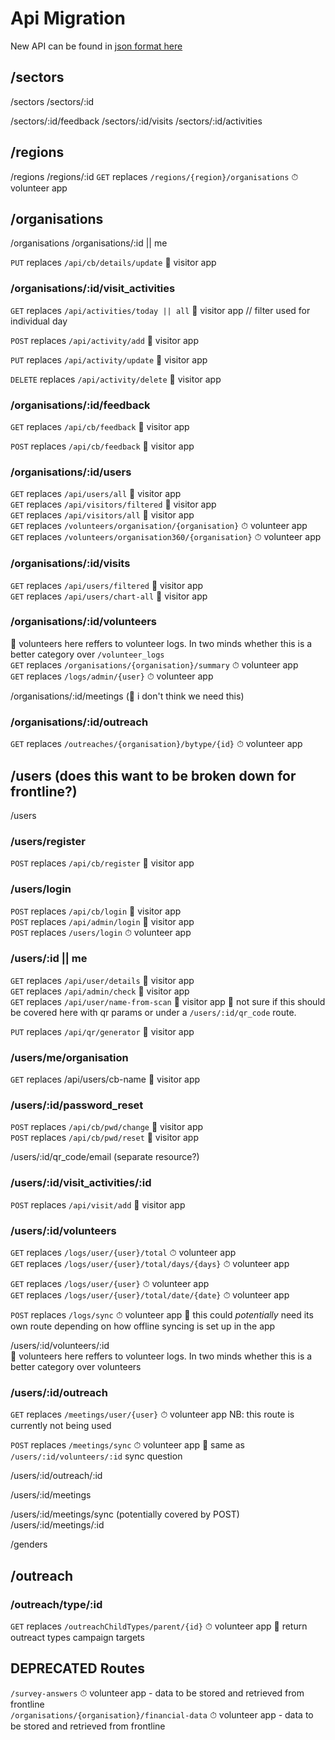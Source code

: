 # Api Migration

New API can be found in [json format here](./api.json)

## /sectors
/sectors
/sectors/:id

/sectors/:id/feedback
/sectors/:id/visits
/sectors/:id/activities

## /regions
/regions
/regions/:id
`GET` replaces `/regions/{region}/organisations`  ⏱ volunteer app

## /organisations
/organisations
/organisations/:id || me

`PUT` replaces `/api/cb/details/update` 👣 visitor app

### /organisations/:id/visit_activities
`GET` replaces `/api/activities/today || all` 👣 visitor app // filter used for individual day

`POST` replaces `/api/activity/add` 👣 visitor app 

`PUT` replaces `/api/activity/update` 👣 visitor app 

`DELETE` replaces `/api/activity/delete` 👣 visitor app 

### /organisations/:id/feedback
`GET` replaces `/api/cb/feedback` 👣 visitor app 

`POST` replaces `/api/cb/feedback` 👣 visitor app 

### /organisations/:id/users
`GET` replaces `/api/users/all` 👣 visitor app   
`GET` replaces `/api/visitors/filtered` 👣 visitor app   
`GET` replaces `/api/visitors/all` 👣 visitor app  
`GET` replaces `/volunteers/organisation/{organisation}` ⏱ volunteer app  
`GET` replaces `/volunteers/organisation360/{organisation}` ⏱ volunteer app  

### /organisations/:id/visits
`GET` replaces `/api/users/filtered`  👣 visitor app   
`GET` replaces `/api/users/chart-all`  👣 visitor app  

### /organisations/:id/volunteers 
🤔 volunteers here reffers to volunteer logs. In two minds whether this is a better category over `/volunteer_logs`  
`GET` replaces `/organisations/{organisation}/summary` ⏱ volunteer app  
`GET` replaces `/logs/admin/{user}` ⏱ volunteer app  

/organisations/:id/meetings (🤔 i don't think we need this)

### /organisations/:id/outreach
`GET` replaces `/outreaches/{organisation}/bytype/{id}` ⏱ volunteer app

## /users (does this want to be broken down for frontline?)
/users
### /users/register
`POST` replaces `/api/cb/register` 👣 visitor app

### /users/login
`POST` replaces `/api/cb/login` 👣 visitor app  
`POST` replaces `/api/admin/login` 👣 visitor app  
`POST` replaces `/users/login`  ⏱ volunteer app  

### /users/:id || me
`GET` replaces `/api/user/details` 👣 visitor app  
`GET` replaces `/api/admin/check` 👣 visitor app  
`GET` replaces `/api/user/name-from-scan` 👣 visitor app   🤔 not sure if this should be covered here with qr params or under a `/users/:id/qr_code` route.  

`PUT` replaces `/api/qr/generator` 👣 visitor app  

### /users/me/organisation
`GET` replaces /api/users/cb-name 👣 visitor app 

### /users/:id/password_reset
`POST` replaces `/api/cb/pwd/change` 👣 visitor app  
`POST` replaces `/api/cb/pwd/reset` 👣 visitor app

/users/:id/qr_code/email (separate resource?)

### /users/:id/visit_activities/:id
`POST` replaces `/api/visit/add` 👣 visitor app  

### /users/:id/volunteers
`GET` replaces `/logs/user/{user}/total` ⏱ volunteer app  
`GET` replaces `/logs/user/{user}/total/days/{days}` ⏱ volunteer app  

`GET` replaces `/logs/user/{user}` ⏱ volunteer app  
`GET` replaces `/logs/user/{user}/total/date/{date}` ⏱ volunteer app  


`POST` replaces `/logs/sync` ⏱ volunteer app 🤔 this could _potentially_ need its own route depending on how offline syncing is set up in the app

/users/:id/volunteers/:id  
🤔 volunteers here reffers to volunteer logs. In two minds whether this is a better category over volunteers

### /users/:id/outreach
`GET` replaces `/meetings/user/{user}` ⏱ volunteer app  NB: this route is currently not being used

`POST` replaces `/meetings/sync` ⏱ volunteer app 🤔 same as `/users/:id/volunteers/:id` sync question

/users/:id/outreach/:id

/users/:id/meetings

/users/:id/meetings/sync (potentially covered by POST)
/users/:id/meetings/:id

/genders

## /outreach
### /outreach/type/:id
`GET` replaces `/outreachChildTypes/parent/{id}` ⏱ volunteer app 🤔 return outreact types campaign targets

## DEPRECATED Routes
`/survey-answers` ⏱ volunteer app - data to be stored and retrieved from frontline  
`/organisations/{organisation}/financial-data` ⏱ volunteer app - data to be stored and retrieved from frontline

